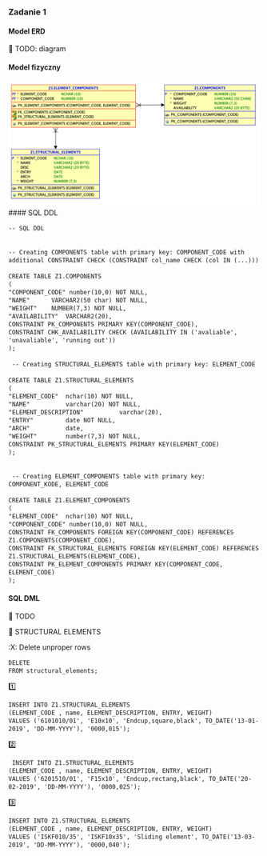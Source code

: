 ### Zadanie 1

#### Model ERD
:pencil: TODO: diagram

#### Model fizyczny

<img src="https://github.com/pawlowskaanna/sandbox-sql/blob/master/exercises/1/pictures/z1.png" width="800" >
#### SQL DDL

    -- SQL DDL
    
    
    -- Creating COMPONENTS table with primary key: COMPONENT_CODE with additional CONSTRAINT CHECK (CONSTRAINT col_name CHECK (col IN (...)))

    CREATE TABLE Z1.COMPONENTS 
    (	
    "COMPONENT_CODE" number(10,0) NOT NULL,
    "NAME"      VARCHAR2(50 char) NOT NULL,
    "WEIGHT"    NUMBER(7,3) NOT NULL,
    "AVAILABILITY"  VARCHAR2(20), 
    CONSTRAINT PK_COMPONENTS PRIMARY KEY(COMPONENT_CODE),
    CONSTRAINT CHK_AVAILABILITY CHECK (AVAILABILITY IN ('avaliable', 'unavaliable', 'running out'))
    );
    
     -- Creating STRUCTURAL_ELEMENTS table with primary key: ELEMENT_CODE
     
    CREATE TABLE Z1.STRUCTURAL_ELEMENTS 
    (	
    "ELEMENT_CODE"  nchar(10) NOT NULL,
    "NAME"          varchar(20) NOT NULL,
    "ELEMENT_DESCRIPTION"          varchar(20),
    "ENTRY"         date NOT NULL,
    "ARCH"          date,
    "WEIGHT"        number(7,3) NOT NULL,
    CONSTRAINT PK_STRUCTURAL_ELEMENTS PRIMARY KEY(ELEMENT_CODE)
    );
    
    
     -- Creating ELEMENT_COMPONENTS table with primary key: COMPONENT_KODE, ELEMENT_CODE

    CREATE TABLE Z1.ELEMENT_COMPONENTS 
    (	
    "ELEMENT_CODE"  nchar(10) NOT NULL,
    "COMPONENT_CODE" number(10,0) NOT NULL,
    CONSTRAINT FK_COMPONENTS FOREIGN KEY(COMPONENT_CODE) REFERENCES Z1.COMPONENTS(COMPONENT_CODE),
    CONSTRAINT FK_STRUCTURAL_ELEMENTS FOREIGN KEY(ELEMENT_CODE) REFERENCES Z1.STRUCTURAL_ELEMENTS(ELEMENT_CODE),
    CONSTRAINT PK_ELEMENT_COMPONENTS PRIMARY KEY(COMPONENT_CODE, ELEMENT_CODE)
    );

#### SQL DML
:pencil: TODO

:rocket: STRUCTURAL ELEMENTS

:X: Delete unproper rows

    DELETE
    FROM structural_elements;
    
:one:
    
    INSERT INTO Z1.STRUCTURAL_ELEMENTS 
    (ELEMENT_CODE , name, ELEMENT_DESCRIPTION, ENTRY, WEIGHT) 
    VALUES ('6101010/01', 'E10x10', 'Endcup,square,black', TO_DATE('13-01-2019', 'DD-MM-YYYY'), '0000,015');

 :two:
 
     INSERT INTO Z1.STRUCTURAL_ELEMENTS 
    (ELEMENT_CODE , name, ELEMENT_DESCRIPTION, ENTRY, WEIGHT) 
    VALUES ('6201510/01', 'F15x10', 'Endcup,rectang,black', TO_DATE('20-02-2019', 'DD-MM-YYYY'), '0000,025');

:three:

    INSERT INTO Z1.STRUCTURAL_ELEMENTS 
    (ELEMENT_CODE , name, ELEMENT_DESCRIPTION, ENTRY, WEIGHT) 
    VALUES ('ISKF010/35', 'ISKF10x35', 'Sliding element', TO_DATE('13-03-2019', 'DD-MM-YYYY'), '0000,040');
